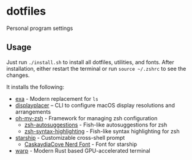 # dotfiles

Personal program settings

## Usage

Just run `./install.sh` to install all dotfiles, utilities, and fonts.
After installation, either restart the terminal or run `source ~/.zshrc` to see the changes.

It installs the following:

- [exa](https://github.com/ogham/exa) - Modern replacement for `ls`
- [displayplacer](https://github.com/jakehilborn/displayplacer) – CLI to configure macOS display resolutions and arrangements
- [oh-my-zsh](https://github.com/ohmyzsh/ohmyzsh) - Framework for managing zsh configuration
  - [zsh-autosuggestions](https://github.com/zsh-users/zsh-autosuggestions) - Fish-like autosuggestions for zsh
  - [zsh-syntax-highlighting](https://github.com/zsh-users/zsh-syntax-highlighting) - Fish-like syntax highlighting for zsh
- [starship](https://starship.rs/) - Customizable cross-shell prompt
  - [CaskaydiaCove Nerd Font](https://github.com/ryanoasis/nerd-fonts/tree/master/patched-fonts/CascadiaCode) - Font for starship
- [warp](https://www.warp.dev/) - Modern Rust based GPU-accelerated terminal
